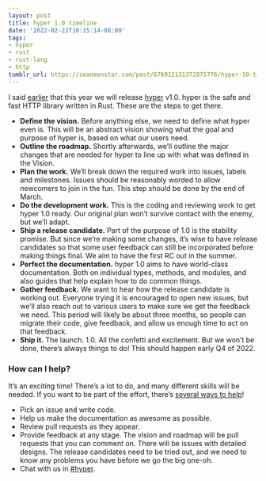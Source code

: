 ```yaml
---
layout: post
title: hyper 1.0 timeline
date: '2022-02-22T10:15:14-08:00'
tags:
- hyper
- rust
- rust-lang
- http
tumblr_url: https://seanmonstar.com/post/676912131372875776/hyper-10-timeline
---
```

I said [earlier](https://seanmonstar.com/2022/07/28/2022-01-04-hyper-ish-2021-in-review.html) that this year we will release [hyper](https://hyper.rs) v1.0. hyper is the safe and fast HTTP library written in Rust. These are the steps to get there.

- **Define the vision.** Before anything else, we need to define what hyper even is. This will be an abstract vision showing what the goal and purpose of hyper is, based on what our users need.
- **Outline the roadmap.** Shortly afterwards, we’ll outline the major changes that are needed for hyper to line up with what was defined in the Vision.
- **Plan the work.** We’ll break down the required work into issues, labels and milestones. Issues should be reasonably worded to allow newcomers to join in the fun. This step should be done by the end of March.
- **Do the development work.** This is the coding and reviewing work to get hyper 1.0 ready. Our original plan won’t survive contact with the enemy, but we’ll adapt.
- **Ship a release candidate.** Part of the purpose of 1.0 is the stability promise. But since we’re making some changes, it’s wise to have release candidates so that some user feedback can still be incorporated before making things final. We aim to have the first RC out in the summer.
- **Perfect the documentation.** hyper 1.0 aims to have world-class documentation. Both on individual types, methods, and modules, and also guides that help explain how to do common things.
- **Gather feedback.** We want to hear how the release candidate is working out. Everyone trying it is encouraged to open new issues, but we’ll also reach out to various users to make sure we get the feedback we need. This period will likely be about three months, so people can migrate their code, give feedback, and allow us enough time to act on that feedback.
- **Ship it.** The launch. 1.0. All the confetti and excitement. But we won’t be done, there’s always things to do! This should happen early Q4 of 2022.

### How can I help?

It’s an exciting time! There’s a lot to do, and many different skills will be needed. If you want to be part of the effort, there’s [several ways to help](https://github.com/hyperium/hyper/blob/master/CONTRIBUTING.md)!

- Pick an issue and write code.
- Help us make the documentation as awesome as possible.
- Review pull requests as they appear.
- Provide feedback at any stage. The vision and roadmap will be pull requests that you can comment on. There will be issues with detailed designs. The release candidates need to be tried out, and we need to know any problems you have before we go the big one-oh.
- Chat with us in [#hyper](https://discord.gg/kkwpueZ).
